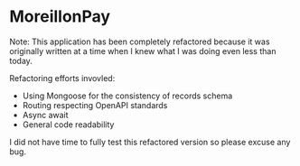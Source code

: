 # MoreillonPay

Note: This application has been completely refactored because it was originally written at a time when I knew what I was doing even less than today.

Refactoring efforts invovled:

* Using Mongoose for the consistency of records schema
* Routing respecting OpenAPI standards
* Async await
* General code readability

I did not have time to fully test this refactored version so please excuse any bug.